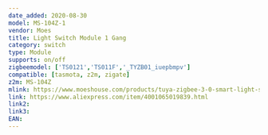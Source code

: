 ```yaml
---
date_added: 2020-08-30
model: MS-104Z-1
vendor: Moes
title: Light Switch Module 1 Gang
category: switch
type: Module
supports: on/off
zigbeemodel: ['TS0121','TS011F','_TYZB01_iuepbmpv']
compatible: [tasmota, z2m, zigate]
z2m: MS-104Z
mlink: https://www.moeshouse.com/products/tuya-zigbee-3-0-smart-light-switch-module-smart-life-tuya-wireless-remote-control-work-with-alexa-google-home-for-voice-control
link: https://www.aliexpress.com/item/4001065019839.html
link2: 
link3: 
EAN: 
---
```

